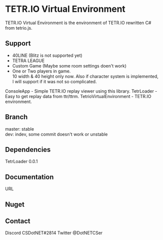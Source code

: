 # TETR.IO Virtual Environment

TETR.IO Virtual Environment is the environment of TETR.IO rewritten C# from tetrio.js.

## Support
- 40LINE (Blitz is not supported yet)
- TETRA LEAGUE
- Custom Game (Maybe some room settings doen't work)
- One or Two players in game.  
10 width & 40 height only now. 
Also if character system is implemented, I will support if it was not so complicated.

ConsoleApp                  - Simple TETR.IO replay viewer using this library.
TetrLoader            - Easy to get replay data from ttr/ttrm.
TetrioVirtualEnvironment    - TETR.IO environment.

## Branch
master: stable  
dev: indev, some commit doesn't work or  unstable 

## Dependencies
TetrLoader 0.0.1


## Documentation
URL

## Nuget

## Contact
Discord CSDotNET#2814
Twitter @DotNETCSer 
